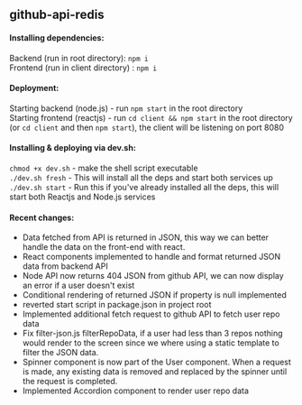 ## github-api-redis

#### Installing dependencies:  
Backend (run in root directory): `npm i`  
Frontend (run in client directory) : `npm i`

#### Deployment:  
Starting backend (node.js) - run `npm start` in the root directory  
Starting frontend (reactjs) - run `cd client && npm start` in the root directory (or `cd client` and then `npm start`), the client will
be listening on port 8080

#### Installing & deploying via dev.sh:
`chmod +x dev.sh` - make the shell script executable  
`./dev.sh fresh` - This will install all the deps and start both services up   
`./dev.sh start` - Run this if you've already installed all the deps, this will start both Reactjs and Node.js services  

#### Recent changes:
- Data fetched from API is returned in JSON, this way we can better handle the data on the front-end with react.
- React components implemented to handle and format returned JSON data from backend API
- Node API now returns 404 JSON from github API, we can now display an error if a user doesn't exist
- Conditional rendering of returned JSON if property is null implemented
- reverted start script in package.json in project root
- Implemented additional fetch request to github API to fetch user repo data
- Fix filter-json.js filterRepoData, if a user had less than 3 repos nothing would render to the screen since we where using
a static template to filter the JSON data.
- Spinner component is now part of the User component. When a request is made, any existing data is removed and replaced by the spinner until the request is completed.
- Implemented Accordion component to render user repo data
